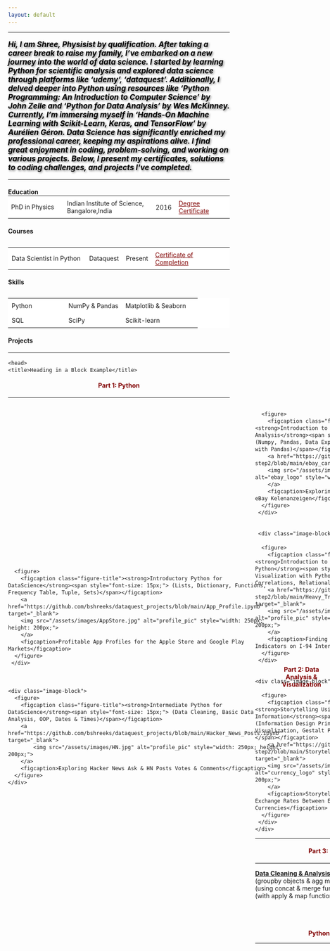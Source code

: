 ```yaml
---
layout: default
---
```


<html lang="en">
<head>
    <meta charset="UTF-8">
    <meta name="viewport" content="width=device-width, initial-scale=1.0">
    <title>Image with Paragraphs</title>
    <style>
        .container {
            display: flex;
            align-items: center;
        }

        .text p {
            margin: 0; 
            flex: 1;
            padding: 0 20px; /* Adjust padding as needed */
        }  
    </style>
</head>
<body>
    <div class="container">
        <img src="/assets/images/PP2.jpg" alt="profile_pic" style="width: 180px; height: 150px;">
        <div class="text">
            <p style="font-size: 22px; text-align: center;"><strong>Bhagyashree Bhat</strong></p>
            <p style="color: black; font-size: 15px;">Data Scientist, Machine Learning Student & Physist</p> 
            <hr style="height= 20x; background-color= black; border=none;">

            <head>
            <!-- Include Font Awesome(logos link -->
            <link rel="stylesheet" href="https://cdnjs.cloudflare.com/ajax/libs/font-awesome/6.4.2/css/all.min.css">
            <style>
             .text{
              color : maroon
              }
             .icon{
               color : maroon;
               }
            </style>
            </head>                      
            
            <p style="text-align: center;">
            <a href = "bshreeks@gmail.com" target="_blank" class="text"> 
            bshreeks@gmail.com <i class="fas fa-envelope icon"></i>
            </a>
            </p>
            
            <p style="text-align: center;">
            <a href = "https://www.linkedin.com/in/bhagyashreeks" target="_blank" class="text">
            linkedin.com/in/bhagyashreeks <i class="fab fa-linkedin icon"></i>
            </a>
            </p>
            
            <p style="text-align: center;">
            <a href="https:/github.com/bshreeks" target="_blank" class="text">
             github.com/bshreeks/ <i class="fab fa-github icon"></i>
            </a>
            </p>
        </div>
    </div>
</body>

<head>
    <meta charset="UTF-8">
    <meta name="viewport" content="width=device-width, initial-scale=1.0">
    <title>Logo with Text</title>
    <style>
        .container {
            display: flex;
            align-items: center;
        }

        .logo {
            margin-right: 20px; /* Adjust margin as needed */
        }
    </style>
</head>
</html>
<head>
    <meta charset="UTF-8">
    <meta name="viewport" content="width=device-width, initial-scale=1.0">
    <title>Thick Line</title>
    <style>
        hr.thick {
            border: none;
            background-color: maroon; /* Line color */
            height: 5px; /* Line thickness */
        }
    </style>
</head>
<body>
    <hr class="thick">
</body>


<head>
    <meta charset="UTF-8">
    <meta name="viewport" content="width=device-width, initial-scale=1.0">
    <title>Shadowed Paragraph</title>
    <style>
        .shadowed-paragraph {
            text-shadow: 2px 2px 4px rgba(0, 0, 0, 0.5); /* Horizontal offset, vertical offset, blur radius, color */
        }
    </style>
</head>

<body><b><p style= "font-size: 17px; color: black;" class="shadowed-paragraph"><em>Hi, I am Shree, Physisist by qualification. After taking a career break to raise my family, I’ve embarked on a new journey into the world of data science. I started by learning Python for scientific analysis and explored data science through platforms like ‘udemy’, ‘dataquest’. Additionally, I delved deeper into Python using resources like ‘Python Programming: An Introduction to Computer Science’ by John Zelle and ‘Python for Data Analysis’ by Wes McKinney. Currently, I’m immersing myself in ‘Hands-On Machine Learning with Scikit-Learn, Keras, and TensorFlow’ by Aurélien Géron. Data Science has significantly enriched my professional career, keeping my aspirations alive. I find great enjoyment in coding, problem-solving, and working on various projects. Below, I present my certificates, solutions to coding challenges, and projects I've completed.</em></p></b></body>

<body>
    <hr class="thick">
</body>


<h4 style="margin-bottom:0;"><b>Education</b></h4>
<table style="border-collapse: collapse; width: 100%; margin-top: 0;">
<style>
  table {
    background-color: white; 
  }
  .custom_color{
      color: maroon
      }
</style>
  <colgroup>
    <col style="width: 25%;">
    <col style="width: 40%;">
  </colgroup>
  <tbody>
    <tr>
      <td>PhD in Physics</td>
      <td style="padding: 8px;">Indian Institute of Science, Bangalore,India</td>
      <td style="padding: 8px;">2016</td>
      <td style="padding: 8px;"><a href="https://www.linkedin.com/in/bhagyashreeks/" target="_blank" class="custom_color">Degree Certificate</a></td>
    </tr>
<table>

<h4 style="margin-bottom:0;"><b>Courses</b></h4>
<table style="border-collapse: collapse; width: 100%; margin-top: 0;">
  <colgroup>
    <col style="width: 35%;">
    <col style="width: 15%;">
  </colgroup>
  <tbody>
    <tr>
      <td style="padding: 8px;">Data Scientist in Python</td>
      <td style="padding: 8px;">Dataquest</td>
      <td style="padding: 8px;">Present</td>
      <td style="padding: 8px;"><a href="https://www.linkedin.com/in/bhagyashreeks/" target="_blank" class="custom_color">Certificate of Completion</a></td>
    </tr>
<table>

<h4 style="margin-bottom:0;"><b>Skills</b></h4>
<table style="border-collapse: collapse; width: 100%; margin-top: 0;">
  <colgroup>
    <col style="width: 30%;">
    <col style="width: 30%;">
  </colgroup>
  <tbody>
    <tr>
      <td style="padding: 8px;">Python</td>
      <td style="padding: 8px;">NumPy & Pandas</td>
      <td style="padding: 8px;">Matplotlib & Seaborn</td>
    </tr>
    <tr>
      <td style="padding: 8px;">SQL</td>
      <td style="padding: 8px;">SciPy</td>
      <td style="padding: 8px;">Scikit-learn</td>
    </tr>
  </tbody>
</table>


<h4><b>Projects</b></h4>
<hr style="border:0; color:black;">
<head>
<meta charset="UTF-8">
<meta name="viewport" content="width=device-width, initial-scale=1.0">

    <head>
    <title>Heading in a Block Example</title>
</head>
<body>
    <section>
        <h4 style="color:maroon; text-align:center;">Part 1: Python</h4>
    </section>
</body>
<hr>


<div class="container">
    <div class="image-block">
    
      <figure>
        <figcaption class="figure-title"><strong>Introductory Python for DataScience</strong><span style="font-size: 15px;"> (Lists, Dictionary, Functions, Frequency Table, Tuple, Sets)</span></figcaption>
        <a href="https://github.com/bshreeks/dataquest_projects/blob/main/App_Profile.ipynb" target="_blank">
        <img src="/assets/images/AppStore.jpg" alt="profile_pic" style="width: 250px; height: 200px;">
        </a>
        <figcaption>Profitable App Profiles for the Apple Store and Google Play Markets</figcaption>
      </figure>
     </div>



    <div class="image-block">
      <figure>
        <figcaption class="figure-title"><strong>Intermediate Python for DataScience</strong><span style="font-size: 15px;"> (Data Cleaning, Basic Data Analysis, OOP, Dates & Times)</span></figcaption>
        <a href="https://github.com/bshreeks/dataquest_projects/blob/main/Hacker_News_Posts.ipynb" target="_blank">
            <img src="/assets/images/HN.jpg" alt="profile_pic" style="width: 250px; height: 200px;">
        </a>
        <figcaption>Exploring Hacker News Ask & HN Posts Votes & Comments</figcaption>
      </figure>
    </div>
  </div>  



<hr>



<body>
    <section>
        <h4 style="color:maroon; text-align:center;">Part 2: Data Analysis & Visualization</h4>
    </section>
</body>
<hr>

<div class="container" style="transform:TranslateX(-150px);">
    <div class="image-block">
    
      <figure>
        <figcaption class="figure-title"><strong>Introduction to Pandas and Numpy for Data Analysis</strong><span style="font-size: 15px;"> (Numpy, Pandas, Data Exploration and Data Cleaning with Pandas)</span></figcaption>
        <a href="https://github.com/bshreeks/dataquest-step2/blob/main/ebay_car_sales.ipynb" target="_blank">
        <img src="/assets/images/ebay_logo.png" alt="ebay_logo" style="width: 250px; height: 200px;">
        </a>
        <figcaption>Exploring ebay Car Sales Data from eBay Kelenanzeigen</figcaption>
      </figure>
     </div>


     <div class="image-block">
    
      <figure>
        <figcaption class="figure-title"><strong>Introduction to Data Visualization in Python</strong><span style="font-size: 15px;"> (Data Visualization with Python and Pandas, Time Series, Correlations, Relational Plots)</span></figcaption>
        <a href="https://github.com/bshreeks/dataquest-step2/blob/main/Heavy_Traffic_Indicator.ipynb" target="_blank">
        <img src="/assets/images/I94.jpg" alt="profile_pic" style="width: 250px; height: 200px;">
        </a>
        <figcaption>Finding Heavy Westbound Traffic Indicators on I-94 Interstate Highway</figcaption>
      </figure>
     </div>


    <div class="image-block">
    
      <figure>
        <figcaption class="figure-title"><strong>Storytelling Using Data Visualization & Information</strong><span style="font-size: 15px;"> (Information Design Principle, Story Telling Data Visualization, Gestalt Principles, Matplotlib Styles)</span></figcaption>
        <a href="https://github.com/bshreeks/dataquest-step2/blob/main/Storytelling_Data_Visualization.ipynb" target="_blank">
        <img src="/assets/images/currency_logo.png" alt="currency_logo" style="width: 250px; height: 200px;">
        </a>
        <figcaption>Storytelling Data Visualization on Exchange Rates Between Euro & Other Currencies</figcaption>
      </figure>
     </div>
    </div>



<hr>



<head>
    <title>Heading in a Block Example</title>
</head>
<body>
    <section>
        <h4 style="text-align:center; color:maroon;">Part 3: Data Cleaning</h4>
    </section>
    <hr>
</body>

<span class="smooth-block"><strong><u>Data Cleaning & Analysis in Python:</u></strong> Data Aggregation (groupby objects & agg methods, a, Combining Data (using concat & merge functions), Transforming Data (with apply & map functions), etc.</span>




<br><br>
<h4 style="margin-bottom: 0; color:maroon; text-align:center;"><b>Python Programming</b></h4>
<hr>
<head>
    <meta charset="UTF-8">
    <meta name="viewport" content="width=device-width, initial-scale=1.0">
    <title>Image with Paragraphs</title>
    <style>
        .container {
            display: flex;
            align-items: center;
        }

        .text p {
            margin: 0; 
            flex: 1;
            padding: 0 20px; /* Adjust padding as needed */
        }  
    </style>
</head>
<body>
    <div class="container">
        <a href="https://github.com/bshreeks/Python-Programming-Exercises-" target="_blank">
        <img src="/assets/images/Python_Programming.png" alt="profile_pic" style="width: 250px; height: 200px;">
        </a>
        <div class="text">
            <p style="color:black;"><strong>Python Programming: An Introduction to Computer Science by John Zelle</strong></p>
            <p><i>In this project I have organized solutions to programming exercises into separate sections, each corresponding to individual  chapters of the textbook.</i></p>
        </div>
    </div>
</body>
